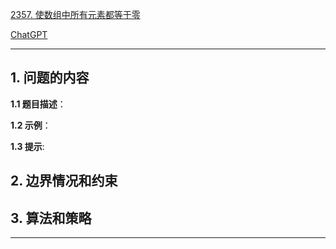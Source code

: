 [2357. 使数组中所有元素都等于零](https://leetcode.cn/problems/make-array-zero-by-subtracting-equal-amounts)

[ChatGPT](chat.openai.com)

---

## 1. 问题的内容
**1.1 题目描述**：

**1.2 示例**：

**1.3 提示**:

## 2. 边界情况和约束


## 3. 算法和策略

---

